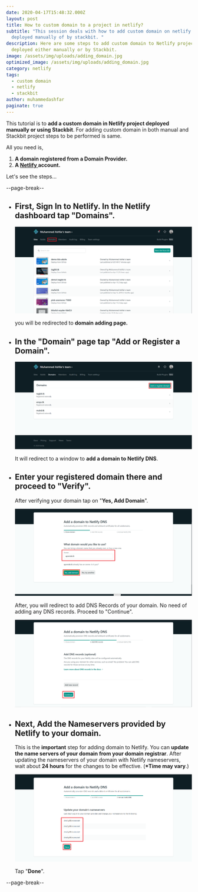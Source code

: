 ```yaml
---
date: 2020-04-17T15:48:32.000Z
layout: post
title: How to custom domain to a project in netlify?
subtitle: "This session deals with how to add custom domain on netlify project
  deployed manually of by stackbit. "
description: Here are some steps to add custom domain to Netlify project
  deployed either manually or by Stackbit.
image: /assets/img/uploads/adding_domain.jpg
optimized_image: /assets/img/uploads/adding_domain.jpg
category: netlify
tags:
  - custom domain
  - netlify
  - stackbit
author: muhammedashfar
paginate: true
---
```

This tutorial is to **add a custom domain in Netlify project deployed manually or using Stackbit**. For adding custom domain in both manual and Stackbit project steps to be performed is same.

All you need is,

1. **A domain registered from a Domain Provider.**
2. **A [Netlify ](https://www.netlify.com)account.**

Let's see the steps...

\--page-break--

* ## First, Sign In to Netlify. In the Netlify dashboard tap "Domains".

  ![adding domain](/assets/img/uploads/adding_domain_1.png "adding domain")

  you will be redirected to **domain adding page.**
* ## In the "Domain" page tap "Add or Register a Domain".

  ![Add/Register Domain](/assets/img/uploads/adding_domain_2.png "Add/Register Domain")

  It will redirect to a window to **add a domain to Netlify DNS**.
* ## Enter your registered domain there and proceed to "Verify".

  After verifying your domain tap on "**Yes, Add Domain**".

  ![Adding Domain](/assets/img/uploads/adding_domain_3.png "Adding Domain")

  After, you will redirect to add DNS Records of your domain. No need of adding any DNS records. Proceed to "Continue".

  ![Continue](/assets/img/uploads/adding_domain_4.png "Continue")
* ## Next, Add the Nameservers provided by Netlify to your domain.

  This is the **important** step for adding domain to Netlify. You can **update the name servers of your domain from your domain registrar**. After updating the nameservers of your domain with Netlify nameservers, wait about **24 hours** for the changes to be effective. (**\*Time may vary**.)

  ![Nameserver update](/assets/img/uploads/adding_domain_5.png "Nameserver update")

  Tap "**Done**".

\--page-break--